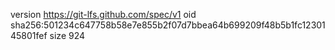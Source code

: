 version https://git-lfs.github.com/spec/v1
oid sha256:501234c647758b58e7e855b2f07d7bbea64b699209f48b5b1fc1230145801fef
size 924

